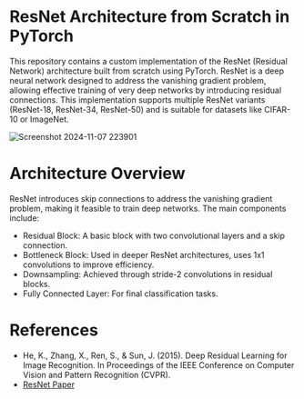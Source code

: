 # ResNet Architecture from Scratch in PyTorch

This repository contains a custom implementation of the ResNet (Residual Network) architecture built from scratch using PyTorch. ResNet is a deep neural network designed to address the vanishing gradient problem, allowing effective training of very deep networks by introducing residual connections. This implementation supports multiple ResNet variants (ResNet-18, ResNet-34, ResNet-50) and is suitable for datasets like CIFAR-10 or ImageNet.

![Screenshot 2024-11-07 223901](https://github.com/user-attachments/assets/8c82ed3e-e8d7-41b3-a04c-8110eb47cb61)





# Architecture Overview
ResNet introduces skip connections to address the vanishing gradient problem, making it feasible to train deep networks. The main components include:

- Residual Block: A basic block with two convolutional layers and a skip connection.
- Bottleneck Block: Used in deeper ResNet architectures, uses 1x1 convolutions to improve efficiency.
- Downsampling: Achieved through stride-2 convolutions in residual blocks.
- Fully Connected Layer: For final classification tasks.
  
# References
- He, K., Zhang, X., Ren, S., & Sun, J. (2015). Deep Residual Learning for Image Recognition. In Proceedings of the IEEE Conference on Computer Vision and Pattern Recognition (CVPR).
- [ResNet Paper](https://arxiv.org/abs/1512.03385)
